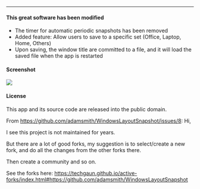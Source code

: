 ------------
#### This great software has been modified
* The timer for automatic periodic snapshots has been removed 
* Added feature: Allow users to save to a specific set (Office, Laptop, Home, Others)
* Upon saving, the window title are committed to a file, and it will load the saved file when the app is restarted



#### Screenshot
<img src="https://raw.github.com/javahuat/WindowsLayoutSnapshot/master/screenshot.png" />


#### License
This app and its source code are released into the public domain.

From https://github.com/adamsmith/WindowsLayoutSnapshot/issues/8:
Hi,

I see this project is not maintained for years.

But there are a lot of good forks, my suggestion is to select/create a new fork, and do all the changes from the other forks there.

Then create a community and so on.

See the forks here: https://techgaun.github.io/active-forks/index.html#https://github.com/adamsmith/WindowsLayoutSnapshot
